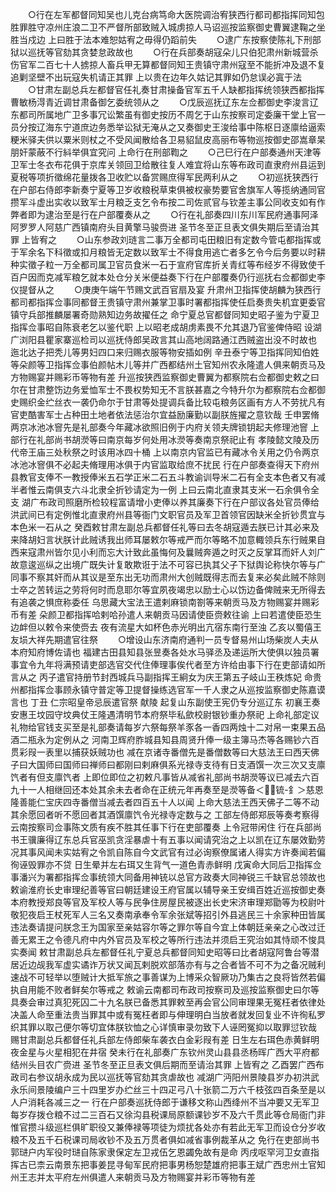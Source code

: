 <!-- { "loadSidebar": true } -->
　　○行在左军都督同知吴也儿克台病笃命大医院调治宥狭西行都司都指挥同知包胜罪胜守凉州庄浪二卫不严督所部致贼入城虏掠人马诏巡按监察御史曹翼逮鞠之坐胜当戍边  上曰胜于法本难恕姑宥之毋得仍蹈前失
　　○逮广东按察使陈礼下刑部狱以巡抚等官劾其贪婪怠政故也
　　○行在兵部奏胡寇朵儿只伯犯肃州新城营杀伤官军二百七十人掳掠人畜兵甲无算都督同知王贵镇守肃州寇至不能折冲及退不复追剿坚壁不出玩寇失机请正其罪  上以贵在边年久姑记其罪如仍怠误必寘于法
　　○甘肃左副总兵左都督官任礼奏甘肃操备官军五千人缺都指挥统领狭西都指挥曹敏杨淂青近调甘肃备御乞委统领从之
　　○戊辰巡抚辽东左佥都御史李浚言辽东都司所属地广卫多事冗讼繁虽有御史按历不周乞于山东按察司定委廉干堂上官一员分按辽海东宁道庶边务悉举讼狱无淹从之又奏御史王浚给事中陈枢日逐廪给逼索粳米驿夫供以粟米则杖之不受风闻散给各卫易貂鼠皮高丽布等物巡按御史邵嵩章杲朋奸蒙蔽不行紏举俱宜究问  上命行在刑部鞫之
　　○己巳行在户部奏通州天津等卫军士冬衣布花俱于京库关领回卫给散往复人难宜将山东等布政司直隶府州县运到夏税等项折徵绵花量拨各卫收贮以备赏赐庶得军民两利从之
　　○初巡抚狭西行在户部右侍郎李新奏宁夏等卫岁收粮税草束俱被权豪势要官舍旗军人等揽纳通同官攒军斗虚出实收以致军士月粮乏支乞令布按二司佐贰官与钦差主事公同收支如有作弊者即为逮治至是行在户部覆奏从之
　　○行在礼部奏四川东川军民府通事阿泽阿罗罗人阿慈广西镇南府头目黄擎马骏赍进  圣节冬至正旦表文俱失期后至请治其罪  上皆宥之
　　○山东参政刘琏言二事万全都司屯田粮旧有定数今管屯都指挥或于军余名下科徵或扣月粮皆无定数以致军士不得食用逃亡者多乞令今后务要以时耕种实徵子粒一万全都司属卫官员食米一石于宣府官库折关青红等布经岁不得致使千百户因而克减军粮乞就本处仓分关米便益奏下行在户部覆奏仍行巡抚右佥都御史李仪提督从之
　　○庚庚午端午节赐文武百官扇及宴  升肃州卫指挥使胡麟为狭西行都司都指挥佥事同都督王贵镇守肃州兼掌卫事时署都指挥使任启奏贵失机宜更委官镇守兵部推麟屡署奇勋熟知边务故擢任之  命宁夏总官都督同知史昭子鉴为宁夏卫指挥佥事昭自陈衰老乞以鉴代职  上以昭老成胡虏素畏不允其退乃官鉴俾侍昭  设湖广浏阳县瞿家寨巡检司以巡抚侍郎吴政言其山高地阔路通江西贼盗出没不时故也  迤北达子把秃儿等男妇四口来归赐衣服等物安插如例  辛丑泰宁等卫指挥同知伯姓等朵颜等卫指挥佥事伯颜帖木儿等并广西都结州土官知州农永隆遣人俱来朝贡马及方物赐宴并赐彩币等物有差  升巡按狭西监察御史曹翼为都察院右佥都御史敕之曰尔在甘肃整饬边务爱恤军士不畏权势知无不言朕甚嘉之今特升尔为都察院右佥都御史赐织金纻丝衣一袭仍命尔于甘肃等处提调兵备比较屯粮务区画有方人不劳扰凡有官吏酷害军士占种田土地者依法惩治尔宜益励廉勤以副朕旌擢之意钦哉  壬申罢脩两京冰池冰窨先是礼部奏今年藏冰欲照旧例于内府关领夫牌锁钥起夫修理池窨  上部行在礼部尚书胡濙等曰南京每岁何处用冰濙等奏南京祭祀止有  孝陵懿文陵及历代帝王庙三处秋祭之时该用冰四十桶  上以南京内官监已有藏冰令关用之仍令两京冰池冰窨俱不必起夫脩理用冰俱于内官监取给庶不扰民  行在户部奏查得天下府州县教官支俸不一教授俸米五石学正米二石五斗教谕训导米二石有全支本色者又有减半者惟云南俱支六斗北隶全折钞请定为一例  上曰云南北直隶其支米一石余俱令全支  湖广布政司照磨所检较程富请增小吏俸以养其廉奏下行在户部议各处官员俸给洪武间已有定例惟北直隶府州县等衙门文职官员及军卫首领官因缺米全折钞贯宜与本色米一石从之  癸酉敕甘肃左副总兵都督任礼等曰去冬胡寇遁去朕已计其必来及来降胡妇言状朕计此贼诱我出师耳屡敕尔等戒严而尔等略不加意輙领兵东行贼果自西来寇肃州皆尔见小利而忘大计致此虽悔何及曩贼奔遁之时灭之反掌耳而奸人刘广故意逡巡纵之出境广既失计复敢欺诳于法不可容已执其父子下狱舆论称快尔等与广同事不察其奸而从其议是至东出无功而肃州大创贼既得志而去复来必矣此贼不除则士卒之苦转运之劳将何时而息耶尔等宜夙夜竭忠以励士心以饬边备俾贼来无所得去有追袭之惧庶称委任  乌思藏大宝法王遣剌麻锁南劄等来朝贡马及方物赐宴并赐彩币有差  朵颜卫都指挥哈剌哈孙遣人来朝贡马因请使臣赍敕往谕  上曰若遣使臣恐生边衅但以敕令来使赍去  夜有流星大如杯色赤光明出亢宿东南行至浊  乙亥以蜀僖王友埙大祥先期遣官往祭
　　○增设山东济南府通判一员专督易州山场柴炭人夫从本府知府博佐请也  福建古田县知县张昱奏各处水马驿丞及递运所大使俱以独员署事宜令九年将满预请吏部选官交代住俸理事俟代者至方许给由事下行在吏部请如所言从之  丙子遣官持册节封西城兵马副指挥王絅女为庆王第五子岐山王秩炼妃  命贵州都指挥佥事顾永镇守普定等卫提督操练选官军一千人隶之从巡按监察御史陈嘉谟言也  丁丑  仁宗昭皇帝忌辰遣官祭  献陵  起复山东副使王宪仍专分巡辽东  初襄王奏安惠王坟园守坟典仗王隆遇清明节本府祭毕私歛校尉银钞重办祭祀  上命礼部定议礼物给官钱支买至是礼部奏请每岁六祭每祭羊豕各一香四两烛十二对帛一束果五品酒二瓶永为定例从之  河南卫辉府胙城县知县周贤升俸一级主簿马杰等各赐钞六百贯彩叚一表里以捕获妖贼功也  减在京诸寺番僧先是番僧数等曰大慈法王曰西天佛子曰大国师曰国师曰禅师曰都刚曰剌麻俱系光禄寺支待有日支酒馔一次三次又支廪饩者有但支廪饩者  上即位即位之初敕凡事皆从减省礼部尚书胡濙等议已减去六百九十一人相继回还本处其余未去者命在正统元年再奏至是濙等备＜锍-釒＞慈恩隆善能仁宝庆四寺番僧当减去者四百五十人以闻  上命大慈法王西天佛子二等不动其余愿回者听不愿回者其酒馔廪饩令光禄寺定数与之  工部左侍郎郑辰等奏考察得云南按察司佥事陈文质有疾不胜其任事下行在吏部覆奏  上令冠带闲住  行在兵部尚书王骥廉得辽东总兵官巫凯贪淫暴虐十有五事以闻请究治之上以凯在辽东屡效勤劳况其事风闻未实姑宥之令凯自陈自今文武官有过必询察僚属诸人得实方许奏闻若偏徇诬毁罪亦不贷  日生晕并左右珥又生背气一道色青赤鲜明  戊寅命大同后卫指挥佥事潘兴为署都指挥佥事统领大同备用神铳以总官方政奏大同神锐三千缺官总领故也  敕谕淮府长史审理纪善等官曰朝廷建设王府官属以辅导亲王安缉百姓近巡按御史奏本府教授郑良等官及军校人等与民争住房屋民被逐出长史宋济审理郑勖等为校尉叶敬犯夜启王杖死军人三名又奏南承奉令军余张斌等招引外县逃民三十余家种田皆属违法奏请提问朕念王为国家至亲姑容尔等之罪尔等自今宜上体朝廷亲亲之心改过迁善无累王之令德凡府中内外官员及军校之等所行违法并须启王究治如其恃顽不悛具实奏闻  敕甘肃副总兵左都督任礼宁夏总兵都督同知史昭等曰比者胡寇阿鲁台等潜居近边觇我军虚实谲诈万状又闻瓦剌脱欢部落亦有与之合者皆不可不为之备况贼利速战不可轻举以堕贼计大抵军旅之事善谋为上博采众智厥功乃集古之良将皆然若偏执自用能不败者鲜矣尔等戒之  敕谕云南都司布政司按察司及巡按监察御史曰尔等具奏会审过真犯死囚二十九名朕已备悉其罪敕至再会官公同审理果无冤枉者依律处决盖人命至重法贵当罪其中或有冤枉者即与伸理明白当放者就发回复业不许徇私罗织其罪以取己便尔等切宜体朕钦恤之心详慎审录勿致下人诬罔冤抑以取罪愆钦哉  赐甘肃副总兵都督任礼兵部左侍郎柴车袭衣白金彩叚有差  日生左右珥色赤黄鲜明夜金星与火星相犯在井宿  癸未行在礼部奏广东钦州灵山县县丞杨晖广西大平府都结州头目农广赍进  圣节冬至正旦表文俱后期而至请治其罪  上皆宥之  乙酉罢广西布政司右参议胡永成为民以巡抚等官劾其贪虐故也  减湖广沔阳州景陵县岁办初洪武永乐间景陵编户三十四里岁办纻丝三十四疋弓八十张箭二万六千枝弦四百条至是以人户消耗各减三之一  行在户部奏巡抚侍郎于谦移文称山西绛州不当冲要又无军卫每岁存拨仓粮不过二三百石又徐沟县税课局原额课钞岁不及六千贯此等仓局衙门非惟官攒斗级巡栏俱旷职役又兼俸禄等项徒为烦扰各处亦有若此无军卫而设仓分岁收粮不及五千石税课司局收钞不及五万贯者俱如减省事例裁革从之  免行在吏部尚书郭琎户内军役时琎自陈家隶保定左卫戎伍乞恩蠲免故有是命  丙戌呕罕河卫女直指挥古已柰云南景东把事姜昆寻甸军民府把事男杨恕楚雄府把事王斌广西忠州土官知州王志并太平府左州俱遣人来朝贡马及方物赐宴并彩币等物有差
